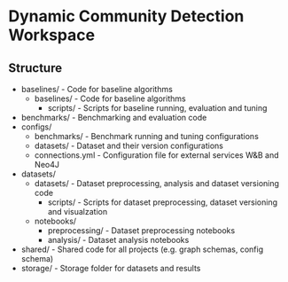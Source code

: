 # Dynamic Community Detection Workspace

## Structure
* baselines/ - Code for baseline algorithms
  * baselines/ - Code for baseline algorithms
    * scripts/ - Scripts for baseline running, evaluation and tuning
* benchmarks/ - Benchmarking and evaluation code
* configs/
  * benchmarks/ - Benchmark running and tuning configurations
  * datasets/ - Dataset and their version configurations 
  * connections.yml - Configuration file for external services W&B and Neo4J
* datasets/
  * datasets/ - Dataset preprocessing, analysis and dataset versioning code
    * scripts/ - Scripts for dataset preprocessing, dataset versioning and visualzation
  * notebooks/
    * preprocessing/ - Dataset preprocessing notebooks
    * analysis/ - Dataset analysis notebooks
* shared/ - Shared code for all projects (e.g. graph schemas, config schema)
* storage/ - Storage folder for datasets and results
